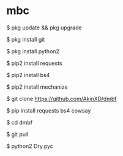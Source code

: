 # mbc


$ pkg update && pkg upgrade

$ pkg install git

$ pkg install python2

$ pip2 install requests

$ pip2 install bs4

$ pip2 install mechanize

$ git clone https://github.com/AkinXD/dmbf

$ pip install requests bs4 cowsay

$ cd dmbf

$ git pull

$ python2 Dry.pyc


